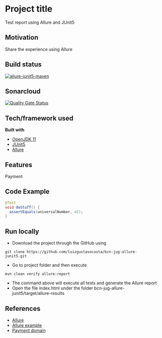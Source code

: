 # Project title
Test report using Allure and JUnit5

## Motivation
Share the experience using Allure

## Build status
[![allure-junit5-maven](https://github.com/luizgustavocosta/bcn-jug-allure-junit5/actions/workflows/bcn-jug-allure-junit5.yml/badge.svg?branch=main)](https://github.com/luizgustavocosta/bcn-jug-allure-junit5/actions/workflows/bcn-jug-allure-junit5.yml)

## Sonarcloud
[![Quality Gate Status](https://sonarcloud.io/api/project_badges/measure?project=luizgustavocosta_bcn-jug-allure-junit5&metric=alert_status)](https://sonarcloud.io/dashboard?id=luizgustavocosta_bcn-jug-allure-junit5)

## Tech/framework used
<b>Built with</b>
- [OpenJDK 11](https://openjdk.java.net/projects/jdk/11/)
- [JUnit5](https://junit.org/junit5/docs/current/user-guide/)
- [Allure](https://docs.qameta.io/allure/)

## Features
Payment

## Code Example
```java
@Test
void doStuff() {
  assertEquals(universalNumber, 42);
}
```

## Run locally
 - Download the project through the GitHub using
 ```git
 git clone https://github.com/luizgustavocosta/bcn-jug-allure-junit5.git
 ```
- Go to project folder and then execute
 ```maven
 mvn clean verify allure:report
 ```
- The command above will execute all tests and generate the Allure report
- Open the file index.html under the folder bcn-jug-allure-junit5/target/allure-results  

## References
* [Allure](https://docs.qameta.io/allure/)
* [Allure example](https://github.com/allure-examples/allure-junit5-example)
* [Payment domain](http://tfig.unece.org/contents/intro-domain-payment.htm)